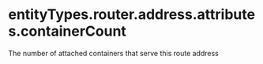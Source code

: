# entityTypes.router.address.attributes.containerCount

The number of attached containers that serve this route address

